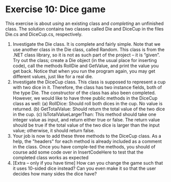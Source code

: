 ﻿# Exercise 10: Dice game

This exercise is about *using* an existing class and *completing* an unfinished class. 
The solution contains two classes called Die and DiceCup in the files Die.cs 
and DiceCup.cs, respectively.

1. Investigate the Die class. It is complete and fairly simple. Note that 
   we use another class in the Die class, called Random. This class is 
   from the .NET class library, so it is not as such part of the 
   project – it is “given”. Try out the class; create a Die object 
   (in the usual place for inserting code), call the methods RollDie and 
   GetValue, and print the value you get back. Notice that when you run 
   the program again, you may get different values, just like for a real die.
2. Investigate the DiceCup class. This class is supposed to represent a cup 
   with two dice in it. Therefore, the class has two instance fields, both 
   of the type Die. The constructor of the class has also been completed. 
   However, we would like to have three public methods in the DiceCup class as well:
   (a) RollDice: Should roll both dices in the cup. No value is returned.
   (b) GetTotalValue: Should return the total value of the two dice in the cup.
   (c) IsTotalValueLargerThan: This method should take one integer value as input, and 
   return either true or false. The return value should be true if the total value of 
   the two dice is larger than the input value; otherwise, it should return false.
3. Your job is now to add these three methods to the DiceCup class. As a help, 
   the "headers" for each method is already included as a comment in the class. 
   Once you have comple-ted the methods, you should of course add some code over 
   in InsertCodeHere to test that the completed class works as expected
4. [Extra – only if you have time] How can you change the game such that 
   it uses 10-sided dice instead? Can you even make it so that the user decides 
   how many sides the dice have?